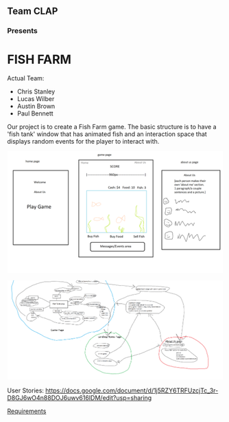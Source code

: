 ## Team CLAP
### Presents
# FISH FARM
Actual Team:
- Chris Stanley
- Lucas Wilber
- Austin Brown 
- Paul Bennett

Our project is to create a Fish Farm game. The basic structure is to have a 'fish tank' window that has animated fish and an interaction space that displays random events for the player to interact with.

![Wireframes](https://github.com/fish-farm-CLAP/fish-farm/blob/development/assets/fishProjectWireframe_gamePage.png?raw=true)

![Domain Model](https://github.com/fish-farm-CLAP/fish-farm/blob/development/assets/fishTank_domain_model2.png?raw=true)

User Stories: https://docs.google.com/document/d/1j5RZY6TRFUzcjTc_3r-D8GJ6wO4n88DOJ6uwv616IDM/edit?usp=sharing

[Requirements](./requirements.md)
